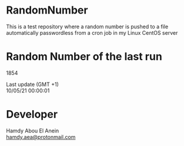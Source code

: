 # RandomNumber    
This is a test repository where a random number is pushed to a file automatically passwordless from a cron job in my Linux CentOS server    
# Random Number of the last run   
1854
      
Last update (GMT +1)    
10/05/21 00:00:01
# Developer    
Hamdy Abou El Anein   
hamdy.aea@protonmail.com
